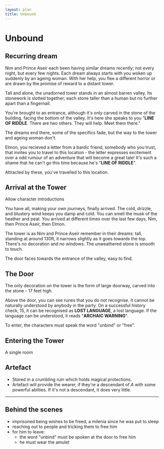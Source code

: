 ```yaml
---
layout: plan
title: Unbound
---
```


# Unbound

## Recurring dream

Nim and Prince Aseir each been having similar dreams recently; not every night,
but every few nights. Each dream always starts with you woken up suddenly by an
ageing woman. With her help, you flee a different horror or are drawn by the
promise of reward to a distant tower.

Tall and alone, the unadorned tower stands in an almost barren valley. Its
stonework is slotted together; each stone taller than a human but no further
apart than a fingernail.

You're brought to an entrance, although it's only carved in the stone of the
building, facing the bottom of the valley. It's here she speaks to you "**LINE
OF RIDDLE**. There are two others. They will help.  Meet them there."

The dreams end there, some of the specifics fade, but the way to the tower and
ageing woman don't.

Elmon, you recieved a letter from a bardic friend, somebody who you trust, that
invites you to travel to this location - the letter expresses excitement over a
odd rumour of an adventure that will become a great tale! It's such a shame
that he can't go this time because he's "**LINE OF RIDDLE**".

Attracted by these, you've travelled to this location.

## Arrival at the Tower

<aside>Allow character introductions</aside>

You have all, making your own journeys, finally arrived. The cold, drizzle, and
blustery wind keeps you damp and cold. You can smell the musk of the heather
and peat. You arrived at different times over the last few days, Nim, then
Prince Aseir, then Elmon. 

The tower is as Nim and Prince Aseir remember in their dreams: tall, standing
at around 130ft, it narrows slightly as it goes towards the top. There's no
decoration and no windows. The unweathered stone is smooth to touch. 

The door faces towards the entrance of the valley, easy to find.

## The Door

The only decoration on the tower is the form of large doorway, carved into the
stone - 17 feet high.

Above the door, you can see runes that you do not recognise. It cannot be
naturally understood by anybody in the party. On a successful history check,
<span class="check">15</span>, it can be recognised as **LOST LANGUAGE**, a
lost language. If the language can be understood, it reads "**ARCHAIC
WARNING**".

To enter, the characters must speak the word "unbind" or "free".

## Entering the Tower

A single room 

## Artefact

 - Stored in a crumbling ruin which holds magical protections.
 - Artefact will provide the wearer, if they're a descendant of *A* with some
   powerful ablities. If it's not a descendant, it does very little.

---

## Behind the scenes

 - imprisoned being wishes to be freed, a milenia since he was put to sleep
 - reaching out to people and tricking them to free him
 - for him to leave:
    - the word "unbind" must be spoken at the door to free him
    - he must wear the amulet

